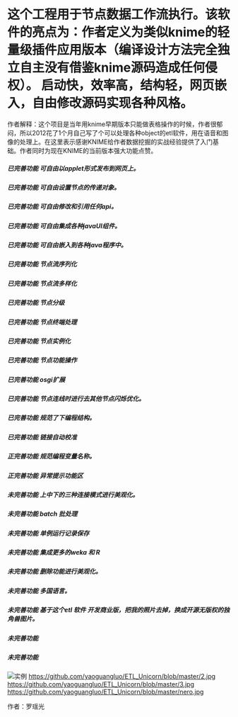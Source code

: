 # 这个工程用于节点数据工作流执行。该软件的亮点为：作者定义为类似knime的轻量级插件应用版本（编译设计方法完全独立自主没有借鉴knime源码造成任何侵权）。 启动快，效率高，结构轻，网页嵌入，自由修改源码实现各种风格。

作者解释：这个项目是当年用knime早期版本只能做表格操作的时候，作者很郁闷，所以2012花了1个月自己写了个可以处理各种object的etl软件，用在语音和图像的处理上。在这里表示感谢KNIME给作者数据挖掘的实战经验提供了入门基础。作者同时为现在KNIME的当前版本强大功能点赞。

##### 已完善功能 可自由以applet形式发布到网页上。
##### 已完善功能 可自由设置节点的传递对象。
##### 已完善功能 可自由修改和引用任何api。
##### 已完善功能 可自由集成各种javaUI组件。 
##### 已完善功能 可自由嵌入到各种java程序中。
##### 已完善功能 节点流序列化
##### 已完善功能 节点流多样化
##### 已完善功能 节点分级
##### 已完善功能 节点终端处理
##### 已完善功能 节点实例化
##### 已完善功能 节点功能操作
##### 已完善功能 osgi扩展
##### 已完善功能 节点连线时进行去其他节点闪烁优化。
##### 已完善功能 规范了下编程结构。
##### 已完善功能 链接自动校准 

##### 正完善功能 规范编程变量名称。
##### 正完善功能 异常提示功能区

##### 未完善功能 上中下的三种连接模式进行美观化。
##### 未完善功能 batch 批处理
##### 未完善功能 单例运行记录保存
##### 未完善功能 集成更多的weka 和 R 
##### 未完善功能 删除功能进行美观化。
##### 未完善功能 多国语言。
##### 未完善功能 基于这个etl 软件 开发商业版，把我的照片去掉，换成开源无版权的独角兽图片。
##### 未完善功能
##### 未完善功能


![实例](https://github.com/yaoguangluo/ETL-unicorn/blob/master/6.png)
https://github.com/yaoguangluo/ETL_Unicorn/blob/master/2.jpg
https://github.com/yaoguangluo/ETL_Unicorn/blob/master/3.jpg
https://github.com/yaoguangluo/ETL_Unicorn/blob/master/nero.jpg

作者：罗瑶光


